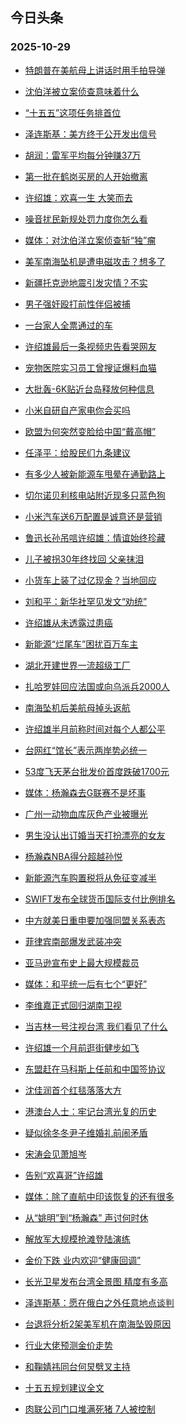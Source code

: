 ## 今日头条 
### 2025-10-29

+ [特朗普在美航母上讲话时用手拍导弹](https://www.toutiao.com/trending/7565827783251755027/?category_name=topic_innerflow&event_type=hot_board&log_pb=%257B%2522category_name%2522%253A%2522topic_innerflow%2522%252C%2522cluster_type%2522%253A%25226%2522%252C%2522enter_from%2522%253A%2522click_category%2522%252C%2522entrance_hotspot%2522%253A%2522outside%2522%252C%2522event_type%2522%253A%2522hot_board%2522%252C%2522hot_board_cluster_id%2522%253A%25227565827783251755027%2522%252C%2522hot_board_impr_id%2522%253A%252220251029001432220BA9943C50BE807A32%2522%252C%2522jump_page%2522%253A%2522hot_board_page%2522%252C%2522location%2522%253A%2522news_hot_card%2522%252C%2522page_location%2522%253A%2522hot_board_page%2522%252C%2522source%2522%253A%2522trending_tab%2522%252C%2522style_id%2522%253A%252240132%2522%252C%2522title%2522%253A%2522%25E7%2589%25B9%25E6%259C%2597%25E6%2599%25AE%25E5%259C%25A8%25E7%25BE%258E%25E8%2588%25AA%25E6%25AF%258D%25E4%25B8%258A%25E8%25AE%25B2%25E8%25AF%259D%25E6%2597%25B6%25E7%2594%25A8%25E6%2589%258B%25E6%258B%258D%25E5%25AF%25BC%25E5%25BC%25B9%2522%257D&rank=&style_id=40132&topic_id=7565827783251755027)

+ [沈伯洋被立案侦查意味着什么](https://www.toutiao.com/trending/7565063392713805366/?category_name=topic_innerflow&event_type=hot_board&log_pb=%257B%2522category_name%2522%253A%2522topic_innerflow%2522%252C%2522cluster_type%2522%253A%25221%2522%252C%2522enter_from%2522%253A%2522click_category%2522%252C%2522entrance_hotspot%2522%253A%2522outside%2522%252C%2522event_type%2522%253A%2522hot_board%2522%252C%2522hot_board_cluster_id%2522%253A%25227565063392713805366%2522%252C%2522hot_board_impr_id%2522%253A%252220251029001432220BA9943C50BE807A32%2522%252C%2522jump_page%2522%253A%2522hot_board_page%2522%252C%2522location%2522%253A%2522news_hot_card%2522%252C%2522page_location%2522%253A%2522hot_board_page%2522%252C%2522source%2522%253A%2522trending_tab%2522%252C%2522style_id%2522%253A%252240132%2522%252C%2522title%2522%253A%2522%25E6%25B2%2588%25E4%25BC%25AF%25E6%25B4%258B%25E8%25A2%25AB%25E7%25AB%258B%25E6%25A1%2588%25E4%25BE%25A6%25E6%259F%25A5%25E6%2584%258F%25E5%2591%25B3%25E7%259D%2580%25E4%25BB%2580%25E4%25B9%2588%2522%257D&rank=&style_id=40132&topic_id=7565063392713805366)

+ [“十五五”这项任务排首位](https://www.toutiao.com/article/7566174423145857571)

+ [泽连斯基：美方终于公开发出信号](https://www.toutiao.com/trending/7565220457520627775/?category_name=topic_innerflow&event_type=hot_board&log_pb=%257B%2522category_name%2522%253A%2522topic_innerflow%2522%252C%2522cluster_type%2522%253A%25226%2522%252C%2522enter_from%2522%253A%2522click_category%2522%252C%2522entrance_hotspot%2522%253A%2522outside%2522%252C%2522event_type%2522%253A%2522hot_board%2522%252C%2522hot_board_cluster_id%2522%253A%25227565220457520627775%2522%252C%2522hot_board_impr_id%2522%253A%252220251029001432220BA9943C50BE807A32%2522%252C%2522jump_page%2522%253A%2522hot_board_page%2522%252C%2522location%2522%253A%2522news_hot_card%2522%252C%2522page_location%2522%253A%2522hot_board_page%2522%252C%2522source%2522%253A%2522trending_tab%2522%252C%2522style_id%2522%253A%252240132%2522%252C%2522title%2522%253A%2522%25E6%25B3%25BD%25E8%25BF%259E%25E6%2596%25AF%25E5%259F%25BA%25EF%25BC%259A%25E7%25BE%258E%25E6%2596%25B9%25E7%25BB%2588%25E4%25BA%258E%25E5%2585%25AC%25E5%25BC%2580%25E5%258F%2591%25E5%2587%25BA%25E4%25BF%25A1%25E5%258F%25B7%2522%257D&rank=&style_id=40132&topic_id=7565220457520627775)

+ [胡润：雷军平均每分钟赚37万](https://www.toutiao.com/trending/7565905419982749706/?category_name=topic_innerflow&event_type=hot_board&log_pb=%257B%2522category_name%2522%253A%2522topic_innerflow%2522%252C%2522cluster_type%2522%253A%25226%2522%252C%2522enter_from%2522%253A%2522click_category%2522%252C%2522entrance_hotspot%2522%253A%2522outside%2522%252C%2522event_type%2522%253A%2522hot_board%2522%252C%2522hot_board_cluster_id%2522%253A%25227565905419982749706%2522%252C%2522hot_board_impr_id%2522%253A%252220251029001432220BA9943C50BE807A32%2522%252C%2522jump_page%2522%253A%2522hot_board_page%2522%252C%2522location%2522%253A%2522news_hot_card%2522%252C%2522page_location%2522%253A%2522hot_board_page%2522%252C%2522source%2522%253A%2522trending_tab%2522%252C%2522style_id%2522%253A%252240132%2522%252C%2522title%2522%253A%2522%25E8%2583%25A1%25E6%25B6%25A6%25EF%25BC%259A%25E9%259B%25B7%25E5%2586%259B%25E5%25B9%25B3%25E5%259D%2587%25E6%25AF%258F%25E5%2588%2586%25E9%2592%259F%25E8%25B5%259A37%25E4%25B8%2587%2522%257D&rank=&style_id=40132&topic_id=7565905419982749706)

+ [第一批在鹤岗买房的人开始撤离](https://www.toutiao.com/trending/7566212394511240767/?category_name=topic_innerflow&event_type=hot_board&log_pb=%257B%2522category_name%2522%253A%2522topic_innerflow%2522%252C%2522cluster_type%2522%253A%252213%2522%252C%2522enter_from%2522%253A%2522click_category%2522%252C%2522entrance_hotspot%2522%253A%2522outside%2522%252C%2522event_type%2522%253A%2522hot_board%2522%252C%2522hot_board_cluster_id%2522%253A%25227566212394511240767%2522%252C%2522hot_board_impr_id%2522%253A%252220251029001432220BA9943C50BE807A32%2522%252C%2522jump_page%2522%253A%2522hot_board_page%2522%252C%2522location%2522%253A%2522news_hot_card%2522%252C%2522page_location%2522%253A%2522hot_board_page%2522%252C%2522source%2522%253A%2522trending_tab%2522%252C%2522style_id%2522%253A%252240132%2522%252C%2522title%2522%253A%2522%25E7%25AC%25AC%25E4%25B8%2580%25E6%2589%25B9%25E5%259C%25A8%25E9%25B9%25A4%25E5%25B2%2597%25E4%25B9%25B0%25E6%2588%25BF%25E7%259A%2584%25E4%25BA%25BA%25E5%25BC%2580%25E5%25A7%258B%25E6%2592%25A4%25E7%25A6%25BB%2522%257D&rank=&style_id=40132&topic_id=7566212394511240767)

+ [许绍雄：欢喜一生 大笑而去](https://www.toutiao.com/trending/7566238963472535094/?category_name=topic_innerflow&event_type=hot_board&log_pb=%257B%2522category_name%2522%253A%2522topic_innerflow%2522%252C%2522cluster_type%2522%253A%252213%2522%252C%2522enter_from%2522%253A%2522click_category%2522%252C%2522entrance_hotspot%2522%253A%2522outside%2522%252C%2522event_type%2522%253A%2522hot_board%2522%252C%2522hot_board_cluster_id%2522%253A%25227566238963472535094%2522%252C%2522hot_board_impr_id%2522%253A%252220251029001432220BA9943C50BE807A32%2522%252C%2522jump_page%2522%253A%2522hot_board_page%2522%252C%2522location%2522%253A%2522news_hot_card%2522%252C%2522page_location%2522%253A%2522hot_board_page%2522%252C%2522source%2522%253A%2522trending_tab%2522%252C%2522style_id%2522%253A%252240132%2522%252C%2522title%2522%253A%2522%25E8%25AE%25B8%25E7%25BB%258D%25E9%259B%2584%25EF%25BC%259A%25E6%25AC%25A2%25E5%2596%259C%25E4%25B8%2580%25E7%2594%259F%2B%25E5%25A4%25A7%25E7%25AC%2591%25E8%2580%258C%25E5%258E%25BB%2522%257D&rank=&style_id=40132&topic_id=7566238963472535094)

+ [噪音扰民新规处罚力度你怎么看](https://www.toutiao.com/trending/7566171050741252106/?category_name=topic_innerflow&event_type=hot_board&log_pb=%257B%2522category_name%2522%253A%2522topic_innerflow%2522%252C%2522cluster_type%2522%253A%252210%2522%252C%2522enter_from%2522%253A%2522click_category%2522%252C%2522entrance_hotspot%2522%253A%2522outside%2522%252C%2522event_type%2522%253A%2522hot_board%2522%252C%2522hot_board_cluster_id%2522%253A%25227566171050741252106%2522%252C%2522hot_board_impr_id%2522%253A%252220251029001432220BA9943C50BE807A32%2522%252C%2522jump_page%2522%253A%2522hot_board_page%2522%252C%2522location%2522%253A%2522news_hot_card%2522%252C%2522page_location%2522%253A%2522hot_board_page%2522%252C%2522source%2522%253A%2522trending_tab%2522%252C%2522style_id%2522%253A%252240132%2522%252C%2522title%2522%253A%2522%25E5%2599%25AA%25E9%259F%25B3%25E6%2589%25B0%25E6%25B0%2591%25E6%2596%25B0%25E8%25A7%2584%25E5%25A4%2584%25E7%25BD%259A%25E5%258A%259B%25E5%25BA%25A6%25E4%25BD%25A0%25E6%2580%258E%25E4%25B9%2588%25E7%259C%258B%2522%257D&rank=&style_id=40132&topic_id=7566171050741252106)

+ [媒体：对沈伯洋立案侦查斩“独”瘤](https://www.toutiao.com/trending/7566095149479051273/?category_name=topic_innerflow&event_type=hot_board&log_pb=%257B%2522category_name%2522%253A%2522topic_innerflow%2522%252C%2522cluster_type%2522%253A%25224%2522%252C%2522enter_from%2522%253A%2522click_category%2522%252C%2522entrance_hotspot%2522%253A%2522outside%2522%252C%2522event_type%2522%253A%2522hot_board%2522%252C%2522hot_board_cluster_id%2522%253A%25227566095149479051273%2522%252C%2522hot_board_impr_id%2522%253A%252220251029001432220BA9943C50BE807A32%2522%252C%2522jump_page%2522%253A%2522hot_board_page%2522%252C%2522location%2522%253A%2522news_hot_card%2522%252C%2522page_location%2522%253A%2522hot_board_page%2522%252C%2522source%2522%253A%2522trending_tab%2522%252C%2522style_id%2522%253A%252240132%2522%252C%2522title%2522%253A%2522%25E5%25AA%2592%25E4%25BD%2593%25EF%25BC%259A%25E5%25AF%25B9%25E6%25B2%2588%25E4%25BC%25AF%25E6%25B4%258B%25E7%25AB%258B%25E6%25A1%2588%25E4%25BE%25A6%25E6%259F%25A5%25E6%2596%25A9%25E2%2580%259C%25E7%258B%25AC%25E2%2580%259D%25E7%2598%25A4%2522%257D&rank=&style_id=40132&topic_id=7566095149479051273)

+ [美军南海坠机是遭电磁攻击？想多了](https://www.toutiao.com/trending/7565701816257986601/?category_name=topic_innerflow&event_type=hot_board&log_pb=%257B%2522category_name%2522%253A%2522topic_innerflow%2522%252C%2522cluster_type%2522%253A%25226%2522%252C%2522enter_from%2522%253A%2522click_category%2522%252C%2522entrance_hotspot%2522%253A%2522outside%2522%252C%2522event_type%2522%253A%2522hot_board%2522%252C%2522hot_board_cluster_id%2522%253A%25227565701816257986601%2522%252C%2522hot_board_impr_id%2522%253A%252220251029001432220BA9943C50BE807A32%2522%252C%2522jump_page%2522%253A%2522hot_board_page%2522%252C%2522location%2522%253A%2522news_hot_card%2522%252C%2522page_location%2522%253A%2522hot_board_page%2522%252C%2522source%2522%253A%2522trending_tab%2522%252C%2522style_id%2522%253A%252240132%2522%252C%2522title%2522%253A%2522%25E7%25BE%258E%25E5%2586%259B%25E5%258D%2597%25E6%25B5%25B7%25E5%259D%25A0%25E6%259C%25BA%25E6%2598%25AF%25E9%2581%25AD%25E7%2594%25B5%25E7%25A3%2581%25E6%2594%25BB%25E5%2587%25BB%25EF%25BC%259F%25E6%2583%25B3%25E5%25A4%259A%25E4%25BA%2586%2522%257D&rank=&style_id=40132&topic_id=7565701816257986601)

+ [新疆托克逊地震引发灾情？不实](https://www.toutiao.com/trending/7566011035153973302/?category_name=topic_innerflow&event_type=hot_board&log_pb=%257B%2522category_name%2522%253A%2522topic_innerflow%2522%252C%2522cluster_type%2522%253A%25222%2522%252C%2522enter_from%2522%253A%2522click_category%2522%252C%2522entrance_hotspot%2522%253A%2522outside%2522%252C%2522event_type%2522%253A%2522hot_board%2522%252C%2522hot_board_cluster_id%2522%253A%25227566011035153973302%2522%252C%2522hot_board_impr_id%2522%253A%252220251029001432220BA9943C50BE807A32%2522%252C%2522jump_page%2522%253A%2522hot_board_page%2522%252C%2522location%2522%253A%2522news_hot_card%2522%252C%2522page_location%2522%253A%2522hot_board_page%2522%252C%2522source%2522%253A%2522trending_tab%2522%252C%2522style_id%2522%253A%252240132%2522%252C%2522title%2522%253A%2522%25E6%2596%25B0%25E7%2596%2586%25E6%2589%2598%25E5%2585%258B%25E9%2580%258A%25E5%259C%25B0%25E9%259C%2587%25E5%25BC%2595%25E5%258F%2591%25E7%2581%25BE%25E6%2583%2585%25EF%25BC%259F%25E4%25B8%258D%25E5%25AE%259E%2522%257D&rank=&style_id=40132&topic_id=7566011035153973302)

+ [男子强奸殴打前性伴侣被捕](https://www.toutiao.com/trending/7566098690839117860/?category_name=topic_innerflow&event_type=hot_board&log_pb=%257B%2522category_name%2522%253A%2522topic_innerflow%2522%252C%2522cluster_type%2522%253A%25220%2522%252C%2522enter_from%2522%253A%2522click_category%2522%252C%2522entrance_hotspot%2522%253A%2522outside%2522%252C%2522event_type%2522%253A%2522hot_board%2522%252C%2522hot_board_cluster_id%2522%253A%25227566098690839117860%2522%252C%2522hot_board_impr_id%2522%253A%252220251029001432220BA9943C50BE807A32%2522%252C%2522jump_page%2522%253A%2522hot_board_page%2522%252C%2522location%2522%253A%2522news_hot_card%2522%252C%2522page_location%2522%253A%2522hot_board_page%2522%252C%2522source%2522%253A%2522trending_tab%2522%252C%2522style_id%2522%253A%252240132%2522%252C%2522title%2522%253A%2522%25E7%2594%25B7%25E5%25AD%2590%25E5%25BC%25BA%25E5%25A5%25B8%25E6%25AE%25B4%25E6%2589%2593%25E5%2589%258D%25E6%2580%25A7%25E4%25BC%25B4%25E4%25BE%25A3%25E8%25A2%25AB%25E6%258D%2595%2522%257D&rank=&style_id=40132&topic_id=7566098690839117860)

+ [一台家人全票通过的车](https://www.toutiao.com/trending/7565518748145877034/?category_name=topic_innerflow&event_type=hot_board&log_pb=%257B%2522category_name%2522%253A%2522topic_innerflow%2522%252C%2522cluster_type%2522%253A%25222%2522%252C%2522enter_from%2522%253A%2522click_category%2522%252C%2522entrance_hotspot%2522%253A%2522outside%2522%252C%2522event_type%2522%253A%2522hot_board%2522%252C%2522hot_board_cluster_id%2522%253A%25227565518748145877034%2522%252C%2522hot_board_impr_id%2522%253A%252220251029001432220BA9943C50BE807A32%2522%252C%2522jump_page%2522%253A%2522hot_board_page%2522%252C%2522location%2522%253A%2522news_hot_card%2522%252C%2522page_location%2522%253A%2522hot_board_page%2522%252C%2522source%2522%253A%2522trending_tab%2522%252C%2522style_id%2522%253A%252240132%2522%252C%2522title%2522%253A%2522%25E4%25B8%2580%25E5%258F%25B0%25E5%25AE%25B6%25E4%25BA%25BA%25E5%2585%25A8%25E7%25A5%25A8%25E9%2580%259A%25E8%25BF%2587%25E7%259A%2584%25E8%25BD%25A6%2522%257D&rank=&style_id=40132&topic_id=7565518748145877034)

+ [许绍雄最后一条视频忠告看哭网友](https://www.toutiao.com/trending/7566189292901371418/?category_name=topic_innerflow&event_type=hot_board&log_pb=%257B%2522category_name%2522%253A%2522topic_innerflow%2522%252C%2522cluster_type%2522%253A%252213%2522%252C%2522enter_from%2522%253A%2522click_category%2522%252C%2522entrance_hotspot%2522%253A%2522outside%2522%252C%2522event_type%2522%253A%2522hot_board%2522%252C%2522hot_board_cluster_id%2522%253A%25227566189292901371418%2522%252C%2522hot_board_impr_id%2522%253A%252220251029001432220BA9943C50BE807A32%2522%252C%2522jump_page%2522%253A%2522hot_board_page%2522%252C%2522location%2522%253A%2522news_hot_card%2522%252C%2522page_location%2522%253A%2522hot_board_page%2522%252C%2522source%2522%253A%2522trending_tab%2522%252C%2522style_id%2522%253A%252240132%2522%252C%2522title%2522%253A%2522%25E8%25AE%25B8%25E7%25BB%258D%25E9%259B%2584%25E6%259C%2580%25E5%2590%258E%25E4%25B8%2580%25E6%259D%25A1%25E8%25A7%2586%25E9%25A2%2591%25E5%25BF%25A0%25E5%2591%258A%25E7%259C%258B%25E5%2593%25AD%25E7%25BD%2591%25E5%258F%258B%2522%257D&rank=&style_id=40132&topic_id=7566189292901371418)

+ [宠物医院实习员工曾搜证爆料血猫](https://www.toutiao.com/trending/7565665385430237203/?category_name=topic_innerflow&event_type=hot_board&log_pb=%257B%2522category_name%2522%253A%2522topic_innerflow%2522%252C%2522cluster_type%2522%253A%25228%2522%252C%2522enter_from%2522%253A%2522click_category%2522%252C%2522entrance_hotspot%2522%253A%2522outside%2522%252C%2522event_type%2522%253A%2522hot_board%2522%252C%2522hot_board_cluster_id%2522%253A%25227565665385430237203%2522%252C%2522hot_board_impr_id%2522%253A%252220251029001432220BA9943C50BE807A32%2522%252C%2522jump_page%2522%253A%2522hot_board_page%2522%252C%2522location%2522%253A%2522news_hot_card%2522%252C%2522page_location%2522%253A%2522hot_board_page%2522%252C%2522source%2522%253A%2522trending_tab%2522%252C%2522style_id%2522%253A%252240132%2522%252C%2522title%2522%253A%2522%25E5%25AE%25A0%25E7%2589%25A9%25E5%258C%25BB%25E9%2599%25A2%25E5%25AE%259E%25E4%25B9%25A0%25E5%2591%2598%25E5%25B7%25A5%25E6%259B%25BE%25E6%2590%259C%25E8%25AF%2581%25E7%2588%2586%25E6%2596%2599%25E8%25A1%2580%25E7%258C%25AB%2522%257D&rank=&style_id=40132&topic_id=7565665385430237203)

+ [大批轰-6K贴近台岛释放何种信息](https://www.toutiao.com/trending/7566228007246155290/?category_name=topic_innerflow&event_type=hot_board&log_pb=%257B%2522category_name%2522%253A%2522topic_innerflow%2522%252C%2522cluster_type%2522%253A%25221%2522%252C%2522enter_from%2522%253A%2522click_category%2522%252C%2522entrance_hotspot%2522%253A%2522outside%2522%252C%2522event_type%2522%253A%2522hot_board%2522%252C%2522hot_board_cluster_id%2522%253A%25227566228007246155290%2522%252C%2522hot_board_impr_id%2522%253A%252220251029001432220BA9943C50BE807A32%2522%252C%2522jump_page%2522%253A%2522hot_board_page%2522%252C%2522location%2522%253A%2522news_hot_card%2522%252C%2522page_location%2522%253A%2522hot_board_page%2522%252C%2522source%2522%253A%2522trending_tab%2522%252C%2522style_id%2522%253A%252240132%2522%252C%2522title%2522%253A%2522%25E5%25A4%25A7%25E6%2589%25B9%25E8%25BD%25B0-6K%25E8%25B4%25B4%25E8%25BF%2591%25E5%258F%25B0%25E5%25B2%259B%25E9%2587%258A%25E6%2594%25BE%25E4%25BD%2595%25E7%25A7%258D%25E4%25BF%25A1%25E6%2581%25AF%2522%257D&rank=&style_id=40132&topic_id=7566228007246155290)

+ [小米自研自产家电你会买吗](https://www.toutiao.com/trending/7566103520548225065/?category_name=topic_innerflow&event_type=hot_board&log_pb=%257B%2522category_name%2522%253A%2522topic_innerflow%2522%252C%2522cluster_type%2522%253A%252210%2522%252C%2522enter_from%2522%253A%2522click_category%2522%252C%2522entrance_hotspot%2522%253A%2522outside%2522%252C%2522event_type%2522%253A%2522hot_board%2522%252C%2522hot_board_cluster_id%2522%253A%25227566103520548225065%2522%252C%2522hot_board_impr_id%2522%253A%252220251029001432220BA9943C50BE807A32%2522%252C%2522jump_page%2522%253A%2522hot_board_page%2522%252C%2522location%2522%253A%2522news_hot_card%2522%252C%2522page_location%2522%253A%2522hot_board_page%2522%252C%2522source%2522%253A%2522trending_tab%2522%252C%2522style_id%2522%253A%252240132%2522%252C%2522title%2522%253A%2522%25E5%25B0%258F%25E7%25B1%25B3%25E8%2587%25AA%25E7%25A0%2594%25E8%2587%25AA%25E4%25BA%25A7%25E5%25AE%25B6%25E7%2594%25B5%25E4%25BD%25A0%25E4%25BC%259A%25E4%25B9%25B0%25E5%2590%2597%2522%257D&rank=&style_id=40132&topic_id=7566103520548225065)

+ [欧盟为何突然变脸给中国“戴高帽”](https://www.toutiao.com/trending/7566202848015289897/?category_name=topic_innerflow&event_type=hot_board&log_pb=%257B%2522category_name%2522%253A%2522topic_innerflow%2522%252C%2522cluster_type%2522%253A%252213%2522%252C%2522enter_from%2522%253A%2522click_category%2522%252C%2522entrance_hotspot%2522%253A%2522outside%2522%252C%2522event_type%2522%253A%2522hot_board%2522%252C%2522hot_board_cluster_id%2522%253A%25227566202848015289897%2522%252C%2522hot_board_impr_id%2522%253A%252220251029001432220BA9943C50BE807A32%2522%252C%2522jump_page%2522%253A%2522hot_board_page%2522%252C%2522location%2522%253A%2522news_hot_card%2522%252C%2522page_location%2522%253A%2522hot_board_page%2522%252C%2522source%2522%253A%2522trending_tab%2522%252C%2522style_id%2522%253A%252240132%2522%252C%2522title%2522%253A%2522%25E6%25AC%25A7%25E7%259B%259F%25E4%25B8%25BA%25E4%25BD%2595%25E7%25AA%2581%25E7%2584%25B6%25E5%258F%2598%25E8%2584%25B8%25E7%25BB%2599%25E4%25B8%25AD%25E5%259B%25BD%25E2%2580%259C%25E6%2588%25B4%25E9%25AB%2598%25E5%25B8%25BD%25E2%2580%259D%2522%257D&rank=&style_id=40132&topic_id=7566202848015289897)

+ [任泽平：给股民们九条建议](https://www.toutiao.com/trending/7565107055192555566/?category_name=topic_innerflow&event_type=hot_board&log_pb=%257B%2522category_name%2522%253A%2522topic_innerflow%2522%252C%2522cluster_type%2522%253A%25226%2522%252C%2522enter_from%2522%253A%2522click_category%2522%252C%2522entrance_hotspot%2522%253A%2522outside%2522%252C%2522event_type%2522%253A%2522hot_board%2522%252C%2522hot_board_cluster_id%2522%253A%25227565107055192555566%2522%252C%2522hot_board_impr_id%2522%253A%252220251029001432220BA9943C50BE807A32%2522%252C%2522jump_page%2522%253A%2522hot_board_page%2522%252C%2522location%2522%253A%2522news_hot_card%2522%252C%2522page_location%2522%253A%2522hot_board_page%2522%252C%2522source%2522%253A%2522trending_tab%2522%252C%2522style_id%2522%253A%252240132%2522%252C%2522title%2522%253A%2522%25E4%25BB%25BB%25E6%25B3%25BD%25E5%25B9%25B3%25EF%25BC%259A%25E7%25BB%2599%25E8%2582%25A1%25E6%25B0%2591%25E4%25BB%25AC%25E4%25B9%259D%25E6%259D%25A1%25E5%25BB%25BA%25E8%25AE%25AE%2522%257D&rank=&style_id=40132&topic_id=7565107055192555566)

+ [有多少人被新能源车甩晕在通勤路上](https://www.toutiao.com/trending/7566192498582752818/?category_name=topic_innerflow&event_type=hot_board&log_pb=%257B%2522category_name%2522%253A%2522topic_innerflow%2522%252C%2522cluster_type%2522%253A%252213%2522%252C%2522enter_from%2522%253A%2522click_category%2522%252C%2522entrance_hotspot%2522%253A%2522outside%2522%252C%2522event_type%2522%253A%2522hot_board%2522%252C%2522hot_board_cluster_id%2522%253A%25227566192498582752818%2522%252C%2522hot_board_impr_id%2522%253A%252220251029001432220BA9943C50BE807A32%2522%252C%2522jump_page%2522%253A%2522hot_board_page%2522%252C%2522location%2522%253A%2522news_hot_card%2522%252C%2522page_location%2522%253A%2522hot_board_page%2522%252C%2522source%2522%253A%2522trending_tab%2522%252C%2522style_id%2522%253A%252240132%2522%252C%2522title%2522%253A%2522%25E6%259C%2589%25E5%25A4%259A%25E5%25B0%2591%25E4%25BA%25BA%25E8%25A2%25AB%25E6%2596%25B0%25E8%2583%25BD%25E6%25BA%2590%25E8%25BD%25A6%25E7%2594%25A9%25E6%2599%2595%25E5%259C%25A8%25E9%2580%259A%25E5%258B%25A4%25E8%25B7%25AF%25E4%25B8%258A%2522%257D&rank=&style_id=40132&topic_id=7566192498582752818)

+ [切尔诺贝利核电站附近现多只蓝色狗](https://www.toutiao.com/trending/7566081219356544539/?category_name=topic_innerflow&event_type=hot_board&log_pb=%257B%2522category_name%2522%253A%2522topic_innerflow%2522%252C%2522cluster_type%2522%253A%25221%2522%252C%2522enter_from%2522%253A%2522click_category%2522%252C%2522entrance_hotspot%2522%253A%2522outside%2522%252C%2522event_type%2522%253A%2522hot_board%2522%252C%2522hot_board_cluster_id%2522%253A%25227566081219356544539%2522%252C%2522hot_board_impr_id%2522%253A%252220251029001432220BA9943C50BE807A32%2522%252C%2522jump_page%2522%253A%2522hot_board_page%2522%252C%2522location%2522%253A%2522news_hot_card%2522%252C%2522page_location%2522%253A%2522hot_board_page%2522%252C%2522source%2522%253A%2522trending_tab%2522%252C%2522style_id%2522%253A%252240132%2522%252C%2522title%2522%253A%2522%25E5%2588%2587%25E5%25B0%2594%25E8%25AF%25BA%25E8%25B4%259D%25E5%2588%25A9%25E6%25A0%25B8%25E7%2594%25B5%25E7%25AB%2599%25E9%2599%2584%25E8%25BF%2591%25E7%258E%25B0%25E5%25A4%259A%25E5%258F%25AA%25E8%2593%259D%25E8%2589%25B2%25E7%258B%2597%2522%257D&rank=&style_id=40132&topic_id=7566081219356544539)

+ [小米汽车送6万配置是诚意还是营销](https://www.toutiao.com/trending/7565375544600412202/?category_name=topic_innerflow&event_type=hot_board&log_pb=%257B%2522category_name%2522%253A%2522topic_innerflow%2522%252C%2522cluster_type%2522%253A%25222%2522%252C%2522enter_from%2522%253A%2522click_category%2522%252C%2522entrance_hotspot%2522%253A%2522outside%2522%252C%2522event_type%2522%253A%2522hot_board%2522%252C%2522hot_board_cluster_id%2522%253A%25227565375544600412202%2522%252C%2522hot_board_impr_id%2522%253A%252220251029001432220BA9943C50BE807A32%2522%252C%2522jump_page%2522%253A%2522hot_board_page%2522%252C%2522location%2522%253A%2522news_hot_card%2522%252C%2522page_location%2522%253A%2522hot_board_page%2522%252C%2522source%2522%253A%2522trending_tab%2522%252C%2522style_id%2522%253A%252240132%2522%252C%2522title%2522%253A%2522%25E5%25B0%258F%25E7%25B1%25B3%25E6%25B1%25BD%25E8%25BD%25A6%25E9%2580%25816%25E4%25B8%2587%25E9%2585%258D%25E7%25BD%25AE%25E6%2598%25AF%25E8%25AF%259A%25E6%2584%258F%25E8%25BF%2598%25E6%2598%25AF%25E8%2590%25A5%25E9%2594%2580%2522%257D&rank=&style_id=40132&topic_id=7565375544600412202)

+ [鲁迅长孙吊唁许绍雄：情谊始终珍藏](https://www.toutiao.com/trending/7565063392713690678/?category_name=topic_innerflow&event_type=hot_board&log_pb=%257B%2522category_name%2522%253A%2522topic_innerflow%2522%252C%2522cluster_type%2522%253A%25221%2522%252C%2522enter_from%2522%253A%2522click_category%2522%252C%2522entrance_hotspot%2522%253A%2522outside%2522%252C%2522event_type%2522%253A%2522hot_board%2522%252C%2522hot_board_cluster_id%2522%253A%25227565063392713690678%2522%252C%2522hot_board_impr_id%2522%253A%252220251029001432220BA9943C50BE807A32%2522%252C%2522jump_page%2522%253A%2522hot_board_page%2522%252C%2522location%2522%253A%2522news_hot_card%2522%252C%2522page_location%2522%253A%2522hot_board_page%2522%252C%2522source%2522%253A%2522trending_tab%2522%252C%2522style_id%2522%253A%252240132%2522%252C%2522title%2522%253A%2522%25E9%25B2%2581%25E8%25BF%2585%25E9%2595%25BF%25E5%25AD%2599%25E5%2590%258A%25E5%2594%2581%25E8%25AE%25B8%25E7%25BB%258D%25E9%259B%2584%25EF%25BC%259A%25E6%2583%2585%25E8%25B0%258A%25E5%25A7%258B%25E7%25BB%2588%25E7%258F%258D%25E8%2597%258F%2522%257D&rank=&style_id=40132&topic_id=7565063392713690678)

+ [儿子被拐30年终找回 父亲抹泪](https://www.toutiao.com/trending/7566091202047721515/?category_name=topic_innerflow&event_type=hot_board&log_pb=%257B%2522category_name%2522%253A%2522topic_innerflow%2522%252C%2522cluster_type%2522%253A%25223%2522%252C%2522enter_from%2522%253A%2522click_category%2522%252C%2522entrance_hotspot%2522%253A%2522outside%2522%252C%2522event_type%2522%253A%2522hot_board%2522%252C%2522hot_board_cluster_id%2522%253A%25227566091202047721515%2522%252C%2522hot_board_impr_id%2522%253A%252220251029001432220BA9943C50BE807A32%2522%252C%2522jump_page%2522%253A%2522hot_board_page%2522%252C%2522location%2522%253A%2522news_hot_card%2522%252C%2522page_location%2522%253A%2522hot_board_page%2522%252C%2522source%2522%253A%2522trending_tab%2522%252C%2522style_id%2522%253A%252240132%2522%252C%2522title%2522%253A%2522%25E5%2584%25BF%25E5%25AD%2590%25E8%25A2%25AB%25E6%258B%259030%25E5%25B9%25B4%25E7%25BB%2588%25E6%2589%25BE%25E5%259B%259E%2B%25E7%2588%25B6%25E4%25BA%25B2%25E6%258A%25B9%25E6%25B3%25AA%2522%257D&rank=&style_id=40132&topic_id=7566091202047721515)

+ [小货车上装了过亿现金？当地回应](https://www.toutiao.com/trending/7566220677448384562/?category_name=topic_innerflow&event_type=hot_board&log_pb=%257B%2522category_name%2522%253A%2522topic_innerflow%2522%252C%2522cluster_type%2522%253A%25226%2522%252C%2522enter_from%2522%253A%2522click_category%2522%252C%2522entrance_hotspot%2522%253A%2522outside%2522%252C%2522event_type%2522%253A%2522hot_board%2522%252C%2522hot_board_cluster_id%2522%253A%25227566220677448384562%2522%252C%2522hot_board_impr_id%2522%253A%252220251029001432220BA9943C50BE807A32%2522%252C%2522jump_page%2522%253A%2522hot_board_page%2522%252C%2522location%2522%253A%2522news_hot_card%2522%252C%2522page_location%2522%253A%2522hot_board_page%2522%252C%2522source%2522%253A%2522trending_tab%2522%252C%2522style_id%2522%253A%252240132%2522%252C%2522title%2522%253A%2522%25E5%25B0%258F%25E8%25B4%25A7%25E8%25BD%25A6%25E4%25B8%258A%25E8%25A3%2585%25E4%25BA%2586%25E8%25BF%2587%25E4%25BA%25BF%25E7%258E%25B0%25E9%2587%2591%25EF%25BC%259F%25E5%25BD%2593%25E5%259C%25B0%25E5%259B%259E%25E5%25BA%2594%2522%257D&rank=&style_id=40132&topic_id=7566220677448384562)

+ [刘和平：新华社罕见发文“劝统”](https://www.toutiao.com/trending/7566264521061305902/?category_name=topic_innerflow&event_type=hot_board&log_pb=%257B%2522category_name%2522%253A%2522topic_innerflow%2522%252C%2522cluster_type%2522%253A%252213%2522%252C%2522enter_from%2522%253A%2522click_category%2522%252C%2522entrance_hotspot%2522%253A%2522outside%2522%252C%2522event_type%2522%253A%2522hot_board%2522%252C%2522hot_board_cluster_id%2522%253A%25227566264521061305902%2522%252C%2522hot_board_impr_id%2522%253A%252220251029001432220BA9943C50BE807A32%2522%252C%2522jump_page%2522%253A%2522hot_board_page%2522%252C%2522location%2522%253A%2522news_hot_card%2522%252C%2522page_location%2522%253A%2522hot_board_page%2522%252C%2522source%2522%253A%2522trending_tab%2522%252C%2522style_id%2522%253A%252240132%2522%252C%2522title%2522%253A%2522%25E5%2588%2598%25E5%2592%258C%25E5%25B9%25B3%25EF%25BC%259A%25E6%2596%25B0%25E5%258D%258E%25E7%25A4%25BE%25E7%25BD%2595%25E8%25A7%2581%25E5%258F%2591%25E6%2596%2587%25E2%2580%259C%25E5%258A%259D%25E7%25BB%259F%25E2%2580%259D%2522%257D&rank=&style_id=40132&topic_id=7566264521061305902)

+ [许绍雄从未透露过患癌](https://www.toutiao.com/trending/7565817825278722067/?category_name=topic_innerflow&event_type=hot_board&log_pb=%257B%2522category_name%2522%253A%2522topic_innerflow%2522%252C%2522cluster_type%2522%253A%25221%2522%252C%2522enter_from%2522%253A%2522click_category%2522%252C%2522entrance_hotspot%2522%253A%2522outside%2522%252C%2522event_type%2522%253A%2522hot_board%2522%252C%2522hot_board_cluster_id%2522%253A%25227565817825278722067%2522%252C%2522hot_board_impr_id%2522%253A%252220251029001432220BA9943C50BE807A32%2522%252C%2522jump_page%2522%253A%2522hot_board_page%2522%252C%2522location%2522%253A%2522news_hot_card%2522%252C%2522page_location%2522%253A%2522hot_board_page%2522%252C%2522source%2522%253A%2522trending_tab%2522%252C%2522style_id%2522%253A%252240132%2522%252C%2522title%2522%253A%2522%25E8%25AE%25B8%25E7%25BB%258D%25E9%259B%2584%25E4%25BB%258E%25E6%259C%25AA%25E9%2580%258F%25E9%259C%25B2%25E8%25BF%2587%25E6%2582%25A3%25E7%2599%258C%2522%257D&rank=&style_id=40132&topic_id=7565817825278722067)

+ [新能源“烂尾车”困扰百万车主](https://www.toutiao.com/trending/7566108709256957483/?category_name=topic_innerflow&event_type=hot_board&log_pb=%257B%2522category_name%2522%253A%2522topic_innerflow%2522%252C%2522cluster_type%2522%253A%252213%2522%252C%2522enter_from%2522%253A%2522click_category%2522%252C%2522entrance_hotspot%2522%253A%2522outside%2522%252C%2522event_type%2522%253A%2522hot_board%2522%252C%2522hot_board_cluster_id%2522%253A%25227566108709256957483%2522%252C%2522hot_board_impr_id%2522%253A%252220251029001432220BA9943C50BE807A32%2522%252C%2522jump_page%2522%253A%2522hot_board_page%2522%252C%2522location%2522%253A%2522news_hot_card%2522%252C%2522page_location%2522%253A%2522hot_board_page%2522%252C%2522source%2522%253A%2522trending_tab%2522%252C%2522style_id%2522%253A%252240132%2522%252C%2522title%2522%253A%2522%25E6%2596%25B0%25E8%2583%25BD%25E6%25BA%2590%25E2%2580%259C%25E7%2583%2582%25E5%25B0%25BE%25E8%25BD%25A6%25E2%2580%259D%25E5%259B%25B0%25E6%2589%25B0%25E7%2599%25BE%25E4%25B8%2587%25E8%25BD%25A6%25E4%25B8%25BB%2522%257D&rank=&style_id=40132&topic_id=7566108709256957483)

+ [湖北开建世界一流超级工厂](https://www.toutiao.com/trending/7565711608123736091/?category_name=topic_innerflow&event_type=hot_board&log_pb=%257B%2522category_name%2522%253A%2522topic_innerflow%2522%252C%2522cluster_type%2522%253A%25226%2522%252C%2522enter_from%2522%253A%2522click_category%2522%252C%2522entrance_hotspot%2522%253A%2522outside%2522%252C%2522event_type%2522%253A%2522hot_board%2522%252C%2522hot_board_cluster_id%2522%253A%25227565711608123736091%2522%252C%2522hot_board_impr_id%2522%253A%252220251029001432220BA9943C50BE807A32%2522%252C%2522jump_page%2522%253A%2522hot_board_page%2522%252C%2522location%2522%253A%2522news_hot_card%2522%252C%2522page_location%2522%253A%2522hot_board_page%2522%252C%2522source%2522%253A%2522trending_tab%2522%252C%2522style_id%2522%253A%252240132%2522%252C%2522title%2522%253A%2522%25E6%25B9%2596%25E5%258C%2597%25E5%25BC%2580%25E5%25BB%25BA%25E4%25B8%2596%25E7%2595%258C%25E4%25B8%2580%25E6%25B5%2581%25E8%25B6%2585%25E7%25BA%25A7%25E5%25B7%25A5%25E5%258E%2582%2522%257D&rank=&style_id=40132&topic_id=7565711608123736091)

+ [扎哈罗娃回应法国或向乌派兵2000人](https://www.toutiao.com/trending/7565570177702608902/?category_name=topic_innerflow&event_type=hot_board&log_pb=%257B%2522category_name%2522%253A%2522topic_innerflow%2522%252C%2522cluster_type%2522%253A%25228%2522%252C%2522enter_from%2522%253A%2522click_category%2522%252C%2522entrance_hotspot%2522%253A%2522outside%2522%252C%2522event_type%2522%253A%2522hot_board%2522%252C%2522hot_board_cluster_id%2522%253A%25227565570177702608902%2522%252C%2522hot_board_impr_id%2522%253A%252220251029001432220BA9943C50BE807A32%2522%252C%2522jump_page%2522%253A%2522hot_board_page%2522%252C%2522location%2522%253A%2522news_hot_card%2522%252C%2522page_location%2522%253A%2522hot_board_page%2522%252C%2522source%2522%253A%2522trending_tab%2522%252C%2522style_id%2522%253A%252240132%2522%252C%2522title%2522%253A%2522%25E6%2589%258E%25E5%2593%2588%25E7%25BD%2597%25E5%25A8%2583%25E5%259B%259E%25E5%25BA%2594%25E6%25B3%2595%25E5%259B%25BD%25E6%2588%2596%25E5%2590%2591%25E4%25B9%258C%25E6%25B4%25BE%25E5%2585%25B52000%25E4%25BA%25BA%2522%257D&rank=&style_id=40132&topic_id=7565570177702608902)

+ [南海坠机后美航母掉头返航](https://www.toutiao.com/trending/7565434042020154916/?category_name=topic_innerflow&event_type=hot_board&log_pb=%257B%2522category_name%2522%253A%2522topic_innerflow%2522%252C%2522cluster_type%2522%253A%25222%2522%252C%2522enter_from%2522%253A%2522click_category%2522%252C%2522entrance_hotspot%2522%253A%2522outside%2522%252C%2522event_type%2522%253A%2522hot_board%2522%252C%2522hot_board_cluster_id%2522%253A%25227565434042020154916%2522%252C%2522hot_board_impr_id%2522%253A%252220251029001432220BA9943C50BE807A32%2522%252C%2522jump_page%2522%253A%2522hot_board_page%2522%252C%2522location%2522%253A%2522news_hot_card%2522%252C%2522page_location%2522%253A%2522hot_board_page%2522%252C%2522source%2522%253A%2522trending_tab%2522%252C%2522style_id%2522%253A%252240132%2522%252C%2522title%2522%253A%2522%25E5%258D%2597%25E6%25B5%25B7%25E5%259D%25A0%25E6%259C%25BA%25E5%2590%258E%25E7%25BE%258E%25E8%2588%25AA%25E6%25AF%258D%25E6%258E%2589%25E5%25A4%25B4%25E8%25BF%2594%25E8%2588%25AA%2522%257D&rank=&style_id=40132&topic_id=7565434042020154916)

+ [许绍雄半月前称时间对每个人都公平](https://www.toutiao.com/trending/7566114162498375178/?category_name=topic_innerflow&event_type=hot_board&log_pb=%257B%2522category_name%2522%253A%2522topic_innerflow%2522%252C%2522cluster_type%2522%253A%25221%2522%252C%2522enter_from%2522%253A%2522click_category%2522%252C%2522entrance_hotspot%2522%253A%2522outside%2522%252C%2522event_type%2522%253A%2522hot_board%2522%252C%2522hot_board_cluster_id%2522%253A%25227566114162498375178%2522%252C%2522hot_board_impr_id%2522%253A%252220251029001432220BA9943C50BE807A32%2522%252C%2522jump_page%2522%253A%2522hot_board_page%2522%252C%2522location%2522%253A%2522news_hot_card%2522%252C%2522page_location%2522%253A%2522hot_board_page%2522%252C%2522source%2522%253A%2522trending_tab%2522%252C%2522style_id%2522%253A%252240132%2522%252C%2522title%2522%253A%2522%25E8%25AE%25B8%25E7%25BB%258D%25E9%259B%2584%25E5%258D%258A%25E6%259C%2588%25E5%2589%258D%25E7%25A7%25B0%25E6%2597%25B6%25E9%2597%25B4%25E5%25AF%25B9%25E6%25AF%258F%25E4%25B8%25AA%25E4%25BA%25BA%25E9%2583%25BD%25E5%2585%25AC%25E5%25B9%25B3%2522%257D&rank=&style_id=40132&topic_id=7566114162498375178)

+ [台网红“馆长”表示两岸势必统一](https://www.toutiao.com/trending/7565281880501846057/?category_name=topic_innerflow&event_type=hot_board&log_pb=%257B%2522category_name%2522%253A%2522topic_innerflow%2522%252C%2522cluster_type%2522%253A%25222%2522%252C%2522enter_from%2522%253A%2522click_category%2522%252C%2522entrance_hotspot%2522%253A%2522outside%2522%252C%2522event_type%2522%253A%2522hot_board%2522%252C%2522hot_board_cluster_id%2522%253A%25227565281880501846057%2522%252C%2522hot_board_impr_id%2522%253A%252220251029001432220BA9943C50BE807A32%2522%252C%2522jump_page%2522%253A%2522hot_board_page%2522%252C%2522location%2522%253A%2522news_hot_card%2522%252C%2522page_location%2522%253A%2522hot_board_page%2522%252C%2522source%2522%253A%2522trending_tab%2522%252C%2522style_id%2522%253A%252240132%2522%252C%2522title%2522%253A%2522%25E5%258F%25B0%25E7%25BD%2591%25E7%25BA%25A2%25E2%2580%259C%25E9%25A6%2586%25E9%2595%25BF%25E2%2580%259D%25E8%25A1%25A8%25E7%25A4%25BA%25E4%25B8%25A4%25E5%25B2%25B8%25E5%258A%25BF%25E5%25BF%2585%25E7%25BB%259F%25E4%25B8%2580%2522%257D&rank=&style_id=40132&topic_id=7565281880501846057)

+ [53度飞天茅台批发价首度跌破1700元](https://www.toutiao.com/trending/7566161480505101866/?category_name=topic_innerflow&event_type=hot_board&log_pb=%257B%2522category_name%2522%253A%2522topic_innerflow%2522%252C%2522cluster_type%2522%253A%252213%2522%252C%2522enter_from%2522%253A%2522click_category%2522%252C%2522entrance_hotspot%2522%253A%2522outside%2522%252C%2522event_type%2522%253A%2522hot_board%2522%252C%2522hot_board_cluster_id%2522%253A%25227566161480505101866%2522%252C%2522hot_board_impr_id%2522%253A%252220251029001432220BA9943C50BE807A32%2522%252C%2522jump_page%2522%253A%2522hot_board_page%2522%252C%2522location%2522%253A%2522news_hot_card%2522%252C%2522page_location%2522%253A%2522hot_board_page%2522%252C%2522source%2522%253A%2522trending_tab%2522%252C%2522style_id%2522%253A%252240132%2522%252C%2522title%2522%253A%252253%25E5%25BA%25A6%25E9%25A3%259E%25E5%25A4%25A9%25E8%258C%2585%25E5%258F%25B0%25E6%2589%25B9%25E5%258F%2591%25E4%25BB%25B7%25E9%25A6%2596%25E5%25BA%25A6%25E8%25B7%258C%25E7%25A0%25B41700%25E5%2585%2583%2522%257D&rank=&style_id=40132&topic_id=7566161480505101866)

+ [媒体：杨瀚森去G联赛不是坏事](https://www.toutiao.com/trending/7565581461521219603/?category_name=topic_innerflow&event_type=hot_board&log_pb=%257B%2522category_name%2522%253A%2522topic_innerflow%2522%252C%2522cluster_type%2522%253A%25226%2522%252C%2522enter_from%2522%253A%2522click_category%2522%252C%2522entrance_hotspot%2522%253A%2522outside%2522%252C%2522event_type%2522%253A%2522hot_board%2522%252C%2522hot_board_cluster_id%2522%253A%25227565581461521219603%2522%252C%2522hot_board_impr_id%2522%253A%252220251029001432220BA9943C50BE807A32%2522%252C%2522jump_page%2522%253A%2522hot_board_page%2522%252C%2522location%2522%253A%2522news_hot_card%2522%252C%2522page_location%2522%253A%2522hot_board_page%2522%252C%2522source%2522%253A%2522trending_tab%2522%252C%2522style_id%2522%253A%252240132%2522%252C%2522title%2522%253A%2522%25E5%25AA%2592%25E4%25BD%2593%25EF%25BC%259A%25E6%259D%25A8%25E7%2580%259A%25E6%25A3%25AE%25E5%258E%25BBG%25E8%2581%2594%25E8%25B5%259B%25E4%25B8%258D%25E6%2598%25AF%25E5%259D%258F%25E4%25BA%258B%2522%257D&rank=&style_id=40132&topic_id=7565581461521219603)

+ [广州一动物血库灰色产业被曝光](https://www.toutiao.com/trending/7565944708565041171/?category_name=topic_innerflow&event_type=hot_board&log_pb=%257B%2522category_name%2522%253A%2522topic_innerflow%2522%252C%2522cluster_type%2522%253A%25226%2522%252C%2522enter_from%2522%253A%2522click_category%2522%252C%2522entrance_hotspot%2522%253A%2522outside%2522%252C%2522event_type%2522%253A%2522hot_board%2522%252C%2522hot_board_cluster_id%2522%253A%25227565944708565041171%2522%252C%2522hot_board_impr_id%2522%253A%252220251029001432220BA9943C50BE807A32%2522%252C%2522jump_page%2522%253A%2522hot_board_page%2522%252C%2522location%2522%253A%2522news_hot_card%2522%252C%2522page_location%2522%253A%2522hot_board_page%2522%252C%2522source%2522%253A%2522trending_tab%2522%252C%2522style_id%2522%253A%252240132%2522%252C%2522title%2522%253A%2522%25E5%25B9%25BF%25E5%25B7%259E%25E4%25B8%2580%25E5%258A%25A8%25E7%2589%25A9%25E8%25A1%2580%25E5%25BA%2593%25E7%2581%25B0%25E8%2589%25B2%25E4%25BA%25A7%25E4%25B8%259A%25E8%25A2%25AB%25E6%259B%259D%25E5%2585%2589%2522%257D&rank=&style_id=40132&topic_id=7565944708565041171)

+ [男生没认出订婚当天打扮漂亮的女友](https://www.toutiao.com/trending/7565787005679157291/?category_name=topic_innerflow&event_type=hot_board&log_pb=%257B%2522category_name%2522%253A%2522topic_innerflow%2522%252C%2522cluster_type%2522%253A%25220%2522%252C%2522enter_from%2522%253A%2522click_category%2522%252C%2522entrance_hotspot%2522%253A%2522outside%2522%252C%2522event_type%2522%253A%2522hot_board%2522%252C%2522hot_board_cluster_id%2522%253A%25227565787005679157291%2522%252C%2522hot_board_impr_id%2522%253A%252220251029001432220BA9943C50BE807A32%2522%252C%2522jump_page%2522%253A%2522hot_board_page%2522%252C%2522location%2522%253A%2522news_hot_card%2522%252C%2522page_location%2522%253A%2522hot_board_page%2522%252C%2522source%2522%253A%2522trending_tab%2522%252C%2522style_id%2522%253A%252240132%2522%252C%2522title%2522%253A%2522%25E7%2594%25B7%25E7%2594%259F%25E6%25B2%25A1%25E8%25AE%25A4%25E5%2587%25BA%25E8%25AE%25A2%25E5%25A9%259A%25E5%25BD%2593%25E5%25A4%25A9%25E6%2589%2593%25E6%2589%25AE%25E6%25BC%2582%25E4%25BA%25AE%25E7%259A%2584%25E5%25A5%25B3%25E5%258F%258B%2522%257D&rank=&style_id=40132&topic_id=7565787005679157291)

+ [杨瀚森NBA得分超越孙悦](https://www.toutiao.com/trending/7566164006025563699/?category_name=topic_innerflow&event_type=hot_board&log_pb=%257B%2522category_name%2522%253A%2522topic_innerflow%2522%252C%2522cluster_type%2522%253A%25221%2522%252C%2522enter_from%2522%253A%2522click_category%2522%252C%2522entrance_hotspot%2522%253A%2522outside%2522%252C%2522event_type%2522%253A%2522hot_board%2522%252C%2522hot_board_cluster_id%2522%253A%25227566164006025563699%2522%252C%2522hot_board_impr_id%2522%253A%252220251029001432220BA9943C50BE807A32%2522%252C%2522jump_page%2522%253A%2522hot_board_page%2522%252C%2522location%2522%253A%2522news_hot_card%2522%252C%2522page_location%2522%253A%2522hot_board_page%2522%252C%2522source%2522%253A%2522trending_tab%2522%252C%2522style_id%2522%253A%252240132%2522%252C%2522title%2522%253A%2522%25E6%259D%25A8%25E7%2580%259A%25E6%25A3%25AENBA%25E5%25BE%2597%25E5%2588%2586%25E8%25B6%2585%25E8%25B6%258A%25E5%25AD%2599%25E6%2582%25A6%2522%257D&rank=&style_id=40132&topic_id=7566164006025563699)

+ [新能源汽车购置税将从免征变减半](https://www.toutiao.com/trending/7565736979448152110/?category_name=topic_innerflow&event_type=hot_board&log_pb=%257B%2522category_name%2522%253A%2522topic_innerflow%2522%252C%2522cluster_type%2522%253A%25226%2522%252C%2522enter_from%2522%253A%2522click_category%2522%252C%2522entrance_hotspot%2522%253A%2522outside%2522%252C%2522event_type%2522%253A%2522hot_board%2522%252C%2522hot_board_cluster_id%2522%253A%25227565736979448152110%2522%252C%2522hot_board_impr_id%2522%253A%252220251029001432220BA9943C50BE807A32%2522%252C%2522jump_page%2522%253A%2522hot_board_page%2522%252C%2522location%2522%253A%2522news_hot_card%2522%252C%2522page_location%2522%253A%2522hot_board_page%2522%252C%2522source%2522%253A%2522trending_tab%2522%252C%2522style_id%2522%253A%252240132%2522%252C%2522title%2522%253A%2522%25E6%2596%25B0%25E8%2583%25BD%25E6%25BA%2590%25E6%25B1%25BD%25E8%25BD%25A6%25E8%25B4%25AD%25E7%25BD%25AE%25E7%25A8%258E%25E5%25B0%2586%25E4%25BB%258E%25E5%2585%258D%25E5%25BE%2581%25E5%258F%2598%25E5%2587%258F%25E5%258D%258A%2522%257D&rank=&style_id=40132&topic_id=7565736979448152110)

+ [SWIFT发布全球货币国际支付比例排名](https://www.toutiao.com/trending/7566200694974189110/?category_name=topic_innerflow&event_type=hot_board&log_pb=%257B%2522category_name%2522%253A%2522topic_innerflow%2522%252C%2522cluster_type%2522%253A%252213%2522%252C%2522enter_from%2522%253A%2522click_category%2522%252C%2522entrance_hotspot%2522%253A%2522outside%2522%252C%2522event_type%2522%253A%2522hot_board%2522%252C%2522hot_board_cluster_id%2522%253A%25227566200694974189110%2522%252C%2522hot_board_impr_id%2522%253A%252220251029001432220BA9943C50BE807A32%2522%252C%2522jump_page%2522%253A%2522hot_board_page%2522%252C%2522location%2522%253A%2522news_hot_card%2522%252C%2522page_location%2522%253A%2522hot_board_page%2522%252C%2522source%2522%253A%2522trending_tab%2522%252C%2522style_id%2522%253A%252240132%2522%252C%2522title%2522%253A%2522SWIFT%25E5%258F%2591%25E5%25B8%2583%25E5%2585%25A8%25E7%2590%2583%25E8%25B4%25A7%25E5%25B8%2581%25E5%259B%25BD%25E9%2599%2585%25E6%2594%25AF%25E4%25BB%2598%25E6%25AF%2594%25E4%25BE%258B%25E6%258E%2592%25E5%2590%258D%2522%257D&rank=&style_id=40132&topic_id=7566200694974189110)

+ [中方就美日重申要加强同盟关系表态](https://www.toutiao.com/trending/7565777682961534470/?category_name=topic_innerflow&event_type=hot_board&log_pb=%257B%2522category_name%2522%253A%2522topic_innerflow%2522%252C%2522cluster_type%2522%253A%25221%2522%252C%2522enter_from%2522%253A%2522click_category%2522%252C%2522entrance_hotspot%2522%253A%2522outside%2522%252C%2522event_type%2522%253A%2522hot_board%2522%252C%2522hot_board_cluster_id%2522%253A%25227565777682961534470%2522%252C%2522hot_board_impr_id%2522%253A%252220251029001432220BA9943C50BE807A32%2522%252C%2522jump_page%2522%253A%2522hot_board_page%2522%252C%2522location%2522%253A%2522news_hot_card%2522%252C%2522page_location%2522%253A%2522hot_board_page%2522%252C%2522source%2522%253A%2522trending_tab%2522%252C%2522style_id%2522%253A%252240132%2522%252C%2522title%2522%253A%2522%25E4%25B8%25AD%25E6%2596%25B9%25E5%25B0%25B1%25E7%25BE%258E%25E6%2597%25A5%25E9%2587%258D%25E7%2594%25B3%25E8%25A6%2581%25E5%258A%25A0%25E5%25BC%25BA%25E5%2590%258C%25E7%259B%259F%25E5%2585%25B3%25E7%25B3%25BB%25E8%25A1%25A8%25E6%2580%2581%2522%257D&rank=&style_id=40132&topic_id=7565777682961534470)

+ [菲律宾南部爆发武装冲突](https://www.toutiao.com/trending/7566254050728787974/?category_name=topic_innerflow&event_type=hot_board&log_pb=%257B%2522category_name%2522%253A%2522topic_innerflow%2522%252C%2522cluster_type%2522%253A%25226%2522%252C%2522enter_from%2522%253A%2522click_category%2522%252C%2522entrance_hotspot%2522%253A%2522outside%2522%252C%2522event_type%2522%253A%2522hot_board%2522%252C%2522hot_board_cluster_id%2522%253A%25227566254050728787974%2522%252C%2522hot_board_impr_id%2522%253A%252220251029001432220BA9943C50BE807A32%2522%252C%2522jump_page%2522%253A%2522hot_board_page%2522%252C%2522location%2522%253A%2522news_hot_card%2522%252C%2522page_location%2522%253A%2522hot_board_page%2522%252C%2522source%2522%253A%2522trending_tab%2522%252C%2522style_id%2522%253A%252240132%2522%252C%2522title%2522%253A%2522%25E8%258F%25B2%25E5%25BE%258B%25E5%25AE%25BE%25E5%258D%2597%25E9%2583%25A8%25E7%2588%2586%25E5%258F%2591%25E6%25AD%25A6%25E8%25A3%2585%25E5%2586%25B2%25E7%25AA%2581%2522%257D&rank=&style_id=40132&topic_id=7566254050728787974)

+ [亚马逊宣布史上最大规模裁员](https://www.toutiao.com/trending/7566241462443052585/?category_name=topic_innerflow&event_type=hot_board&log_pb=%257B%2522category_name%2522%253A%2522topic_innerflow%2522%252C%2522cluster_type%2522%253A%252213%2522%252C%2522enter_from%2522%253A%2522click_category%2522%252C%2522entrance_hotspot%2522%253A%2522outside%2522%252C%2522event_type%2522%253A%2522hot_board%2522%252C%2522hot_board_cluster_id%2522%253A%25227566241462443052585%2522%252C%2522hot_board_impr_id%2522%253A%252220251029001432220BA9943C50BE807A32%2522%252C%2522jump_page%2522%253A%2522hot_board_page%2522%252C%2522location%2522%253A%2522news_hot_card%2522%252C%2522page_location%2522%253A%2522hot_board_page%2522%252C%2522source%2522%253A%2522trending_tab%2522%252C%2522style_id%2522%253A%252240132%2522%252C%2522title%2522%253A%2522%25E4%25BA%259A%25E9%25A9%25AC%25E9%2580%258A%25E5%25AE%25A3%25E5%25B8%2583%25E5%258F%25B2%25E4%25B8%258A%25E6%259C%2580%25E5%25A4%25A7%25E8%25A7%2584%25E6%25A8%25A1%25E8%25A3%2581%25E5%2591%2598%2522%257D&rank=&style_id=40132&topic_id=7566241462443052585)

+ [媒体：和平统一后有七个“更好”](https://www.toutiao.com/trending/7565108019231735834/?category_name=topic_innerflow&event_type=hot_board&log_pb=%257B%2522category_name%2522%253A%2522topic_innerflow%2522%252C%2522cluster_type%2522%253A%25228%2522%252C%2522enter_from%2522%253A%2522click_category%2522%252C%2522entrance_hotspot%2522%253A%2522outside%2522%252C%2522event_type%2522%253A%2522hot_board%2522%252C%2522hot_board_cluster_id%2522%253A%25227565108019231735834%2522%252C%2522hot_board_impr_id%2522%253A%252220251029001432220BA9943C50BE807A32%2522%252C%2522jump_page%2522%253A%2522hot_board_page%2522%252C%2522location%2522%253A%2522news_hot_card%2522%252C%2522page_location%2522%253A%2522hot_board_page%2522%252C%2522source%2522%253A%2522trending_tab%2522%252C%2522style_id%2522%253A%252240132%2522%252C%2522title%2522%253A%2522%25E5%25AA%2592%25E4%25BD%2593%25EF%25BC%259A%25E5%2592%258C%25E5%25B9%25B3%25E7%25BB%259F%25E4%25B8%2580%25E5%2590%258E%25E6%259C%2589%25E4%25B8%2583%25E4%25B8%25AA%25E2%2580%259C%25E6%259B%25B4%25E5%25A5%25BD%25E2%2580%259D%2522%257D&rank=&style_id=40132&topic_id=7565108019231735834)

+ [李维嘉正式回归湖南卫视](https://www.toutiao.com/trending/7565622350109687835/?category_name=topic_innerflow&event_type=hot_board&log_pb=%257B%2522category_name%2522%253A%2522topic_innerflow%2522%252C%2522cluster_type%2522%253A%25226%2522%252C%2522enter_from%2522%253A%2522click_category%2522%252C%2522entrance_hotspot%2522%253A%2522outside%2522%252C%2522event_type%2522%253A%2522hot_board%2522%252C%2522hot_board_cluster_id%2522%253A%25227565622350109687835%2522%252C%2522hot_board_impr_id%2522%253A%252220251029001432220BA9943C50BE807A32%2522%252C%2522jump_page%2522%253A%2522hot_board_page%2522%252C%2522location%2522%253A%2522news_hot_card%2522%252C%2522page_location%2522%253A%2522hot_board_page%2522%252C%2522source%2522%253A%2522trending_tab%2522%252C%2522style_id%2522%253A%252240132%2522%252C%2522title%2522%253A%2522%25E6%259D%258E%25E7%25BB%25B4%25E5%2598%2589%25E6%25AD%25A3%25E5%25BC%258F%25E5%259B%259E%25E5%25BD%2592%25E6%25B9%2596%25E5%258D%2597%25E5%258D%25AB%25E8%25A7%2586%2522%257D&rank=&style_id=40132&topic_id=7565622350109687835)

+ [当吉林一号注视台湾 我们看见了什么](https://www.toutiao.com/trending/7566043243398479891/?category_name=topic_innerflow&event_type=hot_board&log_pb=%257B%2522category_name%2522%253A%2522topic_innerflow%2522%252C%2522cluster_type%2522%253A%25226%2522%252C%2522enter_from%2522%253A%2522click_category%2522%252C%2522entrance_hotspot%2522%253A%2522outside%2522%252C%2522event_type%2522%253A%2522hot_board%2522%252C%2522hot_board_cluster_id%2522%253A%25227566043243398479891%2522%252C%2522hot_board_impr_id%2522%253A%252220251029001432220BA9943C50BE807A32%2522%252C%2522jump_page%2522%253A%2522hot_board_page%2522%252C%2522location%2522%253A%2522news_hot_card%2522%252C%2522page_location%2522%253A%2522hot_board_page%2522%252C%2522source%2522%253A%2522trending_tab%2522%252C%2522style_id%2522%253A%252240132%2522%252C%2522title%2522%253A%2522%25E5%25BD%2593%25E5%2590%2589%25E6%259E%2597%25E4%25B8%2580%25E5%258F%25B7%25E6%25B3%25A8%25E8%25A7%2586%25E5%258F%25B0%25E6%25B9%25BE%2B%25E6%2588%2591%25E4%25BB%25AC%25E7%259C%258B%25E8%25A7%2581%25E4%25BA%2586%25E4%25BB%2580%25E4%25B9%2588%2522%257D&rank=&style_id=40132&topic_id=7566043243398479891)

+ [许绍雄一个月前逛街健步如飞](https://www.toutiao.com/trending/7566207328765300270/?category_name=topic_innerflow&event_type=hot_board&log_pb=%257B%2522category_name%2522%253A%2522topic_innerflow%2522%252C%2522cluster_type%2522%253A%25222%2522%252C%2522enter_from%2522%253A%2522click_category%2522%252C%2522entrance_hotspot%2522%253A%2522outside%2522%252C%2522event_type%2522%253A%2522hot_board%2522%252C%2522hot_board_cluster_id%2522%253A%25227566207328765300270%2522%252C%2522hot_board_impr_id%2522%253A%252220251029001432220BA9943C50BE807A32%2522%252C%2522jump_page%2522%253A%2522hot_board_page%2522%252C%2522location%2522%253A%2522news_hot_card%2522%252C%2522page_location%2522%253A%2522hot_board_page%2522%252C%2522source%2522%253A%2522trending_tab%2522%252C%2522style_id%2522%253A%252240132%2522%252C%2522title%2522%253A%2522%25E8%25AE%25B8%25E7%25BB%258D%25E9%259B%2584%25E4%25B8%2580%25E4%25B8%25AA%25E6%259C%2588%25E5%2589%258D%25E9%2580%259B%25E8%25A1%2597%25E5%2581%25A5%25E6%25AD%25A5%25E5%25A6%2582%25E9%25A3%259E%2522%257D&rank=&style_id=40132&topic_id=7566207328765300270)

+ [东盟赶在马科斯上任前和中国签协议](https://www.toutiao.com/trending/7566159551829904905/?category_name=topic_innerflow&event_type=hot_board&log_pb=%257B%2522category_name%2522%253A%2522topic_innerflow%2522%252C%2522cluster_type%2522%253A%252213%2522%252C%2522enter_from%2522%253A%2522click_category%2522%252C%2522entrance_hotspot%2522%253A%2522outside%2522%252C%2522event_type%2522%253A%2522hot_board%2522%252C%2522hot_board_cluster_id%2522%253A%25227566159551829904905%2522%252C%2522hot_board_impr_id%2522%253A%252220251029001432220BA9943C50BE807A32%2522%252C%2522jump_page%2522%253A%2522hot_board_page%2522%252C%2522location%2522%253A%2522news_hot_card%2522%252C%2522page_location%2522%253A%2522hot_board_page%2522%252C%2522source%2522%253A%2522trending_tab%2522%252C%2522style_id%2522%253A%252240132%2522%252C%2522title%2522%253A%2522%25E4%25B8%259C%25E7%259B%259F%25E8%25B5%25B6%25E5%259C%25A8%25E9%25A9%25AC%25E7%25A7%2591%25E6%2596%25AF%25E4%25B8%258A%25E4%25BB%25BB%25E5%2589%258D%25E5%2592%258C%25E4%25B8%25AD%25E5%259B%25BD%25E7%25AD%25BE%25E5%258D%258F%25E8%25AE%25AE%2522%257D&rank=&style_id=40132&topic_id=7566159551829904905)

+ [沈佳润首个红毯落落大方](https://www.toutiao.com/trending/7565801464875565094/?category_name=topic_innerflow&event_type=hot_board&log_pb=%257B%2522category_name%2522%253A%2522topic_innerflow%2522%252C%2522cluster_type%2522%253A%25226%2522%252C%2522enter_from%2522%253A%2522click_category%2522%252C%2522entrance_hotspot%2522%253A%2522outside%2522%252C%2522event_type%2522%253A%2522hot_board%2522%252C%2522hot_board_cluster_id%2522%253A%25227565801464875565094%2522%252C%2522hot_board_impr_id%2522%253A%252220251029001432220BA9943C50BE807A32%2522%252C%2522jump_page%2522%253A%2522hot_board_page%2522%252C%2522location%2522%253A%2522news_hot_card%2522%252C%2522page_location%2522%253A%2522hot_board_page%2522%252C%2522source%2522%253A%2522trending_tab%2522%252C%2522style_id%2522%253A%252240132%2522%252C%2522title%2522%253A%2522%25E6%25B2%2588%25E4%25BD%25B3%25E6%25B6%25A6%25E9%25A6%2596%25E4%25B8%25AA%25E7%25BA%25A2%25E6%25AF%25AF%25E8%2590%25BD%25E8%2590%25BD%25E5%25A4%25A7%25E6%2596%25B9%2522%257D&rank=&style_id=40132&topic_id=7565801464875565094)

+ [港澳台人士：牢记台湾光复的历史](https://www.toutiao.com/trending/7565289528462901290/?category_name=topic_innerflow&event_type=hot_board&log_pb=%257B%2522category_name%2522%253A%2522topic_innerflow%2522%252C%2522cluster_type%2522%253A%25226%2522%252C%2522enter_from%2522%253A%2522click_category%2522%252C%2522entrance_hotspot%2522%253A%2522outside%2522%252C%2522event_type%2522%253A%2522hot_board%2522%252C%2522hot_board_cluster_id%2522%253A%25227565289528462901290%2522%252C%2522hot_board_impr_id%2522%253A%252220251029001432220BA9943C50BE807A32%2522%252C%2522jump_page%2522%253A%2522hot_board_page%2522%252C%2522location%2522%253A%2522news_hot_card%2522%252C%2522page_location%2522%253A%2522hot_board_page%2522%252C%2522source%2522%253A%2522trending_tab%2522%252C%2522style_id%2522%253A%252240132%2522%252C%2522title%2522%253A%2522%25E6%25B8%25AF%25E6%25BE%25B3%25E5%258F%25B0%25E4%25BA%25BA%25E5%25A3%25AB%25EF%25BC%259A%25E7%2589%25A2%25E8%25AE%25B0%25E5%258F%25B0%25E6%25B9%25BE%25E5%2585%2589%25E5%25A4%258D%25E7%259A%2584%25E5%258E%2586%25E5%258F%25B2%2522%257D&rank=&style_id=40132&topic_id=7565289528462901290)

+ [疑似徐冬冬尹子维婚礼前闹矛盾](https://www.toutiao.com/trending/7565483912488501274/?category_name=topic_innerflow&event_type=hot_board&log_pb=%257B%2522category_name%2522%253A%2522topic_innerflow%2522%252C%2522cluster_type%2522%253A%25229%2522%252C%2522enter_from%2522%253A%2522click_category%2522%252C%2522entrance_hotspot%2522%253A%2522outside%2522%252C%2522event_type%2522%253A%2522hot_board%2522%252C%2522hot_board_cluster_id%2522%253A%25227565483912488501274%2522%252C%2522hot_board_impr_id%2522%253A%25222025102901105482612EE8ACCFACBF2998%2522%252C%2522jump_page%2522%253A%2522hot_board_page%2522%252C%2522location%2522%253A%2522news_hot_card%2522%252C%2522page_location%2522%253A%2522hot_board_page%2522%252C%2522source%2522%253A%2522trending_tab%2522%252C%2522style_id%2522%253A%252240132%2522%252C%2522title%2522%253A%2522%25E7%2596%2591%25E4%25BC%25BC%25E5%25BE%2590%25E5%2586%25AC%25E5%2586%25AC%25E5%25B0%25B9%25E5%25AD%2590%25E7%25BB%25B4%25E5%25A9%259A%25E7%25A4%25BC%25E5%2589%258D%25E9%2597%25B9%25E7%259F%259B%25E7%259B%25BE%2522%257D&rank=&style_id=40132&topic_id=7565483912488501274)

+ [宋涛会见萧旭岑](https://www.toutiao.com/trending/7566203072042401833/?category_name=topic_innerflow&event_type=hot_board&log_pb=%257B%2522category_name%2522%253A%2522topic_innerflow%2522%252C%2522cluster_type%2522%253A%25220%2522%252C%2522enter_from%2522%253A%2522click_category%2522%252C%2522entrance_hotspot%2522%253A%2522outside%2522%252C%2522event_type%2522%253A%2522hot_board%2522%252C%2522hot_board_cluster_id%2522%253A%25227566203072042401833%2522%252C%2522hot_board_impr_id%2522%253A%25222025102901105482612EE8ACCFACBF2998%2522%252C%2522jump_page%2522%253A%2522hot_board_page%2522%252C%2522location%2522%253A%2522news_hot_card%2522%252C%2522page_location%2522%253A%2522hot_board_page%2522%252C%2522source%2522%253A%2522trending_tab%2522%252C%2522style_id%2522%253A%252240132%2522%252C%2522title%2522%253A%2522%25E5%25AE%258B%25E6%25B6%259B%25E4%25BC%259A%25E8%25A7%2581%25E8%2590%25A7%25E6%2597%25AD%25E5%25B2%2591%2522%257D&rank=&style_id=40132&topic_id=7566203072042401833)

+ [告别“欢喜哥”许绍雄](https://www.toutiao.com/trending/7566186759155879478/?category_name=topic_innerflow&event_type=hot_board&log_pb=%257B%2522category_name%2522%253A%2522topic_innerflow%2522%252C%2522cluster_type%2522%253A%252213%2522%252C%2522enter_from%2522%253A%2522click_category%2522%252C%2522entrance_hotspot%2522%253A%2522outside%2522%252C%2522event_type%2522%253A%2522hot_board%2522%252C%2522hot_board_cluster_id%2522%253A%25227566186759155879478%2522%252C%2522hot_board_impr_id%2522%253A%25222025102901105482612EE8ACCFACBF2998%2522%252C%2522jump_page%2522%253A%2522hot_board_page%2522%252C%2522location%2522%253A%2522news_hot_card%2522%252C%2522page_location%2522%253A%2522hot_board_page%2522%252C%2522source%2522%253A%2522trending_tab%2522%252C%2522style_id%2522%253A%252240132%2522%252C%2522title%2522%253A%2522%25E5%2591%258A%25E5%2588%25AB%25E2%2580%259C%25E6%25AC%25A2%25E5%2596%259C%25E5%2593%25A5%25E2%2580%259D%25E8%25AE%25B8%25E7%25BB%258D%25E9%259B%2584%2522%257D&rank=&style_id=40132&topic_id=7566186759155879478)

+ [媒体：除了直航中印该恢复的还有很多](https://www.toutiao.com/trending/7566068845463473673/?category_name=topic_innerflow&event_type=hot_board&log_pb=%257B%2522category_name%2522%253A%2522topic_innerflow%2522%252C%2522cluster_type%2522%253A%252213%2522%252C%2522enter_from%2522%253A%2522click_category%2522%252C%2522entrance_hotspot%2522%253A%2522outside%2522%252C%2522event_type%2522%253A%2522hot_board%2522%252C%2522hot_board_cluster_id%2522%253A%25227566068845463473673%2522%252C%2522hot_board_impr_id%2522%253A%25222025102901105482612EE8ACCFACBF2998%2522%252C%2522jump_page%2522%253A%2522hot_board_page%2522%252C%2522location%2522%253A%2522news_hot_card%2522%252C%2522page_location%2522%253A%2522hot_board_page%2522%252C%2522source%2522%253A%2522trending_tab%2522%252C%2522style_id%2522%253A%252240132%2522%252C%2522title%2522%253A%2522%25E5%25AA%2592%25E4%25BD%2593%25EF%25BC%259A%25E9%2599%25A4%25E4%25BA%2586%25E7%259B%25B4%25E8%2588%25AA%25E4%25B8%25AD%25E5%258D%25B0%25E8%25AF%25A5%25E6%2581%25A2%25E5%25A4%258D%25E7%259A%2584%25E8%25BF%2598%25E6%259C%2589%25E5%25BE%2588%25E5%25A4%259A%2522%257D&rank=&style_id=40132&topic_id=7566068845463473673)

+ [从“姚明”到“杨瀚森” 声讨何时休](https://www.toutiao.com/trending/7566205076247678506/?category_name=topic_innerflow&event_type=hot_board&log_pb=%257B%2522category_name%2522%253A%2522topic_innerflow%2522%252C%2522cluster_type%2522%253A%252213%2522%252C%2522enter_from%2522%253A%2522click_category%2522%252C%2522entrance_hotspot%2522%253A%2522outside%2522%252C%2522event_type%2522%253A%2522hot_board%2522%252C%2522hot_board_cluster_id%2522%253A%25227566205076247678506%2522%252C%2522hot_board_impr_id%2522%253A%25222025102901105482612EE8ACCFACBF2998%2522%252C%2522jump_page%2522%253A%2522hot_board_page%2522%252C%2522location%2522%253A%2522news_hot_card%2522%252C%2522page_location%2522%253A%2522hot_board_page%2522%252C%2522source%2522%253A%2522trending_tab%2522%252C%2522style_id%2522%253A%252240132%2522%252C%2522title%2522%253A%2522%25E4%25BB%258E%25E2%2580%259C%25E5%25A7%259A%25E6%2598%258E%25E2%2580%259D%25E5%2588%25B0%25E2%2580%259C%25E6%259D%25A8%25E7%2580%259A%25E6%25A3%25AE%25E2%2580%259D%2B%25E5%25A3%25B0%25E8%25AE%25A8%25E4%25BD%2595%25E6%2597%25B6%25E4%25BC%2591%2522%257D&rank=&style_id=40132&topic_id=7566205076247678506)

+ [解放军大规模抢滩登陆演练](https://www.toutiao.com/trending/7565323471887302662/?category_name=topic_innerflow&event_type=hot_board&log_pb=%257B%2522category_name%2522%253A%2522topic_innerflow%2522%252C%2522cluster_type%2522%253A%25223%2522%252C%2522enter_from%2522%253A%2522click_category%2522%252C%2522entrance_hotspot%2522%253A%2522outside%2522%252C%2522event_type%2522%253A%2522hot_board%2522%252C%2522hot_board_cluster_id%2522%253A%25227565323471887302662%2522%252C%2522hot_board_impr_id%2522%253A%2522202510290217008F006370ABE8BCC76062%2522%252C%2522jump_page%2522%253A%2522hot_board_page%2522%252C%2522location%2522%253A%2522news_hot_card%2522%252C%2522page_location%2522%253A%2522hot_board_page%2522%252C%2522source%2522%253A%2522trending_tab%2522%252C%2522style_id%2522%253A%252240132%2522%252C%2522title%2522%253A%2522%25E8%25A7%25A3%25E6%2594%25BE%25E5%2586%259B%25E5%25A4%25A7%25E8%25A7%2584%25E6%25A8%25A1%25E6%258A%25A2%25E6%25BB%25A9%25E7%2599%25BB%25E9%2599%2586%25E6%25BC%2594%25E7%25BB%2583%2522%257D&rank=&style_id=40132&topic_id=7565323471887302662)

+ [金价下跌 业内欢迎“健康回调”](https://www.toutiao.com/trending/7566242899495489060/?category_name=topic_innerflow&event_type=hot_board&log_pb=%257B%2522category_name%2522%253A%2522topic_innerflow%2522%252C%2522cluster_type%2522%253A%252213%2522%252C%2522enter_from%2522%253A%2522click_category%2522%252C%2522entrance_hotspot%2522%253A%2522outside%2522%252C%2522event_type%2522%253A%2522hot_board%2522%252C%2522hot_board_cluster_id%2522%253A%25227566242899495489060%2522%252C%2522hot_board_impr_id%2522%253A%2522202510290217008F006370ABE8BCC76062%2522%252C%2522jump_page%2522%253A%2522hot_board_page%2522%252C%2522location%2522%253A%2522news_hot_card%2522%252C%2522page_location%2522%253A%2522hot_board_page%2522%252C%2522source%2522%253A%2522trending_tab%2522%252C%2522style_id%2522%253A%252240132%2522%252C%2522title%2522%253A%2522%25E9%2587%2591%25E4%25BB%25B7%25E4%25B8%258B%25E8%25B7%258C%2B%25E4%25B8%259A%25E5%2586%2585%25E6%25AC%25A2%25E8%25BF%258E%25E2%2580%259C%25E5%2581%25A5%25E5%25BA%25B7%25E5%259B%259E%25E8%25B0%2583%25E2%2580%259D%2522%257D&rank=&style_id=40132&topic_id=7566242899495489060)

+ [长光卫星发布台湾全景图 精度有多高](https://www.toutiao.com/trending/7566210230913076772/?category_name=topic_innerflow&event_type=hot_board&log_pb=%257B%2522category_name%2522%253A%2522topic_innerflow%2522%252C%2522cluster_type%2522%253A%252213%2522%252C%2522enter_from%2522%253A%2522click_category%2522%252C%2522entrance_hotspot%2522%253A%2522outside%2522%252C%2522event_type%2522%253A%2522hot_board%2522%252C%2522hot_board_cluster_id%2522%253A%25227566210230913076772%2522%252C%2522hot_board_impr_id%2522%253A%2522202510290217008F006370ABE8BCC76062%2522%252C%2522jump_page%2522%253A%2522hot_board_page%2522%252C%2522location%2522%253A%2522news_hot_card%2522%252C%2522page_location%2522%253A%2522hot_board_page%2522%252C%2522source%2522%253A%2522trending_tab%2522%252C%2522style_id%2522%253A%252240132%2522%252C%2522title%2522%253A%2522%25E9%2595%25BF%25E5%2585%2589%25E5%258D%25AB%25E6%2598%259F%25E5%258F%2591%25E5%25B8%2583%25E5%258F%25B0%25E6%25B9%25BE%25E5%2585%25A8%25E6%2599%25AF%25E5%259B%25BE%2B%25E7%25B2%25BE%25E5%25BA%25A6%25E6%259C%2589%25E5%25A4%259A%25E9%25AB%2598%2522%257D&rank=&style_id=40132&topic_id=7566210230913076772)

+ [泽连斯基：愿在俄白之外任意地点谈判](https://www.toutiao.com/trending/7565882733936066601/?category_name=topic_innerflow&event_type=hot_board&log_pb=%257B%2522category_name%2522%253A%2522topic_innerflow%2522%252C%2522cluster_type%2522%253A%25220%2522%252C%2522enter_from%2522%253A%2522click_category%2522%252C%2522entrance_hotspot%2522%253A%2522outside%2522%252C%2522event_type%2522%253A%2522hot_board%2522%252C%2522hot_board_cluster_id%2522%253A%25227565882733936066601%2522%252C%2522hot_board_impr_id%2522%253A%2522202510290217008F006370ABE8BCC76062%2522%252C%2522jump_page%2522%253A%2522hot_board_page%2522%252C%2522location%2522%253A%2522news_hot_card%2522%252C%2522page_location%2522%253A%2522hot_board_page%2522%252C%2522source%2522%253A%2522trending_tab%2522%252C%2522style_id%2522%253A%252240132%2522%252C%2522title%2522%253A%2522%25E6%25B3%25BD%25E8%25BF%259E%25E6%2596%25AF%25E5%259F%25BA%25EF%25BC%259A%25E6%2584%25BF%25E5%259C%25A8%25E4%25BF%2584%25E7%2599%25BD%25E4%25B9%258B%25E5%25A4%2596%25E4%25BB%25BB%25E6%2584%258F%25E5%259C%25B0%25E7%2582%25B9%25E8%25B0%2588%25E5%2588%25A4%2522%257D&rank=&style_id=40132&topic_id=7565882733936066601)

+ [台退将分析2架美军机在南海坠毁原因](https://www.toutiao.com/trending/7565298072646025267/?category_name=topic_innerflow&event_type=hot_board&log_pb=%257B%2522category_name%2522%253A%2522topic_innerflow%2522%252C%2522cluster_type%2522%253A%25226%2522%252C%2522enter_from%2522%253A%2522click_category%2522%252C%2522entrance_hotspot%2522%253A%2522outside%2522%252C%2522event_type%2522%253A%2522hot_board%2522%252C%2522hot_board_cluster_id%2522%253A%25227565298072646025267%2522%252C%2522hot_board_impr_id%2522%253A%2522202510290309109870953C0F307BDD76BA%2522%252C%2522jump_page%2522%253A%2522hot_board_page%2522%252C%2522location%2522%253A%2522news_hot_card%2522%252C%2522page_location%2522%253A%2522hot_board_page%2522%252C%2522source%2522%253A%2522trending_tab%2522%252C%2522style_id%2522%253A%252240132%2522%252C%2522title%2522%253A%2522%25E5%258F%25B0%25E9%2580%2580%25E5%25B0%2586%25E5%2588%2586%25E6%259E%25902%25E6%259E%25B6%25E7%25BE%258E%25E5%2586%259B%25E6%259C%25BA%25E5%259C%25A8%25E5%258D%2597%25E6%25B5%25B7%25E5%259D%25A0%25E6%25AF%2581%25E5%258E%259F%25E5%259B%25A0%2522%257D&rank=&style_id=40132&topic_id=7565298072646025267)

+ [行业大佬预测金价走势](https://www.toutiao.com/trending/7566242502273928767/?category_name=topic_innerflow&event_type=hot_board&log_pb=%257B%2522category_name%2522%253A%2522topic_innerflow%2522%252C%2522cluster_type%2522%253A%252213%2522%252C%2522enter_from%2522%253A%2522click_category%2522%252C%2522entrance_hotspot%2522%253A%2522outside%2522%252C%2522event_type%2522%253A%2522hot_board%2522%252C%2522hot_board_cluster_id%2522%253A%25227566242502273928767%2522%252C%2522hot_board_impr_id%2522%253A%2522202510290309109870953C0F307BDD76BA%2522%252C%2522jump_page%2522%253A%2522hot_board_page%2522%252C%2522location%2522%253A%2522news_hot_card%2522%252C%2522page_location%2522%253A%2522hot_board_page%2522%252C%2522source%2522%253A%2522trending_tab%2522%252C%2522style_id%2522%253A%252240132%2522%252C%2522title%2522%253A%2522%25E8%25A1%258C%25E4%25B8%259A%25E5%25A4%25A7%25E4%25BD%25AC%25E9%25A2%2584%25E6%25B5%258B%25E9%2587%2591%25E4%25BB%25B7%25E8%25B5%25B0%25E5%258A%25BF%2522%257D&rank=&style_id=40132&topic_id=7566242502273928767)

+ [和鞠婧祎同台何炅劈叉主持](https://www.toutiao.com/trending/7565679262267621412/?category_name=topic_innerflow&event_type=hot_board&log_pb=%257B%2522category_name%2522%253A%2522topic_innerflow%2522%252C%2522cluster_type%2522%253A%25226%2522%252C%2522enter_from%2522%253A%2522click_category%2522%252C%2522entrance_hotspot%2522%253A%2522outside%2522%252C%2522event_type%2522%253A%2522hot_board%2522%252C%2522hot_board_cluster_id%2522%253A%25227565679262267621412%2522%252C%2522hot_board_impr_id%2522%253A%2522202510290309109870953C0F307BDD76BA%2522%252C%2522jump_page%2522%253A%2522hot_board_page%2522%252C%2522location%2522%253A%2522news_hot_card%2522%252C%2522page_location%2522%253A%2522hot_board_page%2522%252C%2522source%2522%253A%2522trending_tab%2522%252C%2522style_id%2522%253A%252240132%2522%252C%2522title%2522%253A%2522%25E5%2592%258C%25E9%259E%25A0%25E5%25A9%25A7%25E7%25A5%258E%25E5%2590%258C%25E5%258F%25B0%25E4%25BD%2595%25E7%2582%2585%25E5%258A%2588%25E5%258F%2589%25E4%25B8%25BB%25E6%258C%2581%2522%257D&rank=&style_id=40132&topic_id=7565679262267621412)

+ [十五五规划建议全文](https://www.toutiao.com/trending/7565177638525190194/?category_name=topic_innerflow&event_type=hot_board&log_pb=%257B%2522category_name%2522%253A%2522topic_innerflow%2522%252C%2522cluster_type%2522%253A%25222%2522%252C%2522enter_from%2522%253A%2522click_category%2522%252C%2522entrance_hotspot%2522%253A%2522outside%2522%252C%2522event_type%2522%253A%2522hot_board%2522%252C%2522hot_board_cluster_id%2522%253A%25227565177638525190194%2522%252C%2522hot_board_impr_id%2522%253A%25222025102904131410C7531B72D2E22E819A%2522%252C%2522jump_page%2522%253A%2522hot_board_page%2522%252C%2522location%2522%253A%2522news_hot_card%2522%252C%2522page_location%2522%253A%2522hot_board_page%2522%252C%2522source%2522%253A%2522trending_tab%2522%252C%2522style_id%2522%253A%252240132%2522%252C%2522title%2522%253A%2522%25E5%258D%2581%25E4%25BA%2594%25E4%25BA%2594%25E8%25A7%2584%25E5%2588%2592%25E5%25BB%25BA%25E8%25AE%25AE%25E5%2585%25A8%25E6%2596%2587%2522%257D&rank=&style_id=40132&topic_id=7565177638525190194)

+ [肉联公司门口堆满死猪 7人被控制](https://www.toutiao.com/trending/7565931699211223103/?category_name=topic_innerflow&event_type=hot_board&log_pb=%257B%2522category_name%2522%253A%2522topic_innerflow%2522%252C%2522cluster_type%2522%253A%25220%2522%252C%2522enter_from%2522%253A%2522click_category%2522%252C%2522entrance_hotspot%2522%253A%2522outside%2522%252C%2522event_type%2522%253A%2522hot_board%2522%252C%2522hot_board_cluster_id%2522%253A%25227565931699211223103%2522%252C%2522hot_board_impr_id%2522%253A%252220251029051105DDA5A0F4DDCF0C78C870%2522%252C%2522jump_page%2522%253A%2522hot_board_page%2522%252C%2522location%2522%253A%2522news_hot_card%2522%252C%2522page_location%2522%253A%2522hot_board_page%2522%252C%2522source%2522%253A%2522trending_tab%2522%252C%2522style_id%2522%253A%252240132%2522%252C%2522title%2522%253A%2522%25E8%2582%2589%25E8%2581%2594%25E5%2585%25AC%25E5%258F%25B8%25E9%2597%25A8%25E5%258F%25A3%25E5%25A0%2586%25E6%25BB%25A1%25E6%25AD%25BB%25E7%258C%25AA%2B7%25E4%25BA%25BA%25E8%25A2%25AB%25E6%258E%25A7%25E5%2588%25B6%2522%257D&rank=&style_id=40132&topic_id=7565931699211223103)

